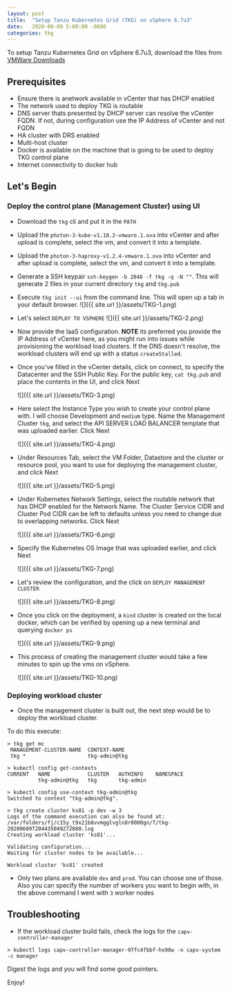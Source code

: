 ```yaml
---
layout: post
title:  "Setup Tanzu Kubernetes Grid (TKG) on vSphere 6.7u3"
date:   2020-06-09 5:00:00 -0600
categories: tkg
---
```


To setup Tanzu Kubernetes Grid on vSphere 6.7u3, download the files from [VMWare Downloads](https://tanzu.vmware.com/kubernetes-grid)

## Prerequisites
- Ensure there is anetwork available in vCenter that has DHCP enabled
- The network used to deploy TKG is routable
- DNS server thats presented by DHCP server can resolve the vCenter FQDN. If not, during configuration use the IP Address of vCenter and not FQDN
- HA cluster with DRS enabled
- Multi-host cluster
- Docker is available on the machine that is going to be used to deploy TKG control plane
- Internet connectivity to docker hub

## Let's Begin

### Deploy the control plane (Management Cluster) using UI

- Download the `tkg` cli and put it in the `PATH`

- Upload the `photon-3-kube-v1.18.2-vmware.1.ova` into vCenter and after upload is complete, select the vm, and convert it into a template.

- Upload the `photon-3-haproxy-v1.2.4-vmware.1.ova` into vCenter and after upload is complete, select the vm, and convert it into a template. 

- Generate a SSH keypair `ssh-keygen -b 2048 -f tkg -q -N ""`. This will generate 2 files in your current directory `tkg` and `tkg.pub`

- Execute `tkg init --ui` from the command line. This will open up a tab in your default browser.
    ![]({{ site.url }}/assets/TKG-1.png)

- Let's select `DEPLOY TO VSPHERE`
    ![]({{ site.url }}/assets/TKG-2.png)

- Now provide the IaaS configuration. **NOTE** its preferred you provide the IP Address of vCenter here, as you might run into issues while provisioning the workload load clusters. If the DNS doesn't resolve, the workload clusters will end up with a status `createStalled`.

- Once you've filled in the vCenter details, click on connect, to specify the Datacenter and the SSH Public Key. For the public key, `cat tkg.pub` and place the contents in the UI, and click Next

    ![]({{ site.url }}/assets/TKG-3.png)

- Here select the Instance Type you wish to create your control plane with. I will choose Development and `medium` type. Name the Management Cluster `tkg`, and select the API SERVER LOAD BALANCER template that was uploaded earlier. Click Next

    ![]({{ site.url }}/assets/TKG-4.png)

- Under Resources Tab, select the VM Folder, Datastore and the cluster or resource pool, you want to use for deploying the management cluster, and click Next

    ![]({{ site.url }}/assets/TKG-5.png)

- Under Kubernetes Network Settings, select the routable network that has DHCP enabled for the Network Name. The Cluster Service CIDR and Cluster Pod CIDR can be left to defaults unless you need to change due to overlapping networks. Click Next

    ![]({{ site.url }}/assets/TKG-6.png)

- Specify the Kubernetes OS Image that was uploaded earlier, and click Next

    ![]({{ site.url }}/assets/TKG-7.png)

- Let's review the configuration, and the click on `DEPLOY MANAGEMENT CLUSTER`

    ![]({{ site.url }}/assets/TKG-8.png)

- Once you click on the deployment, a `kind` cluster is created on the local docker, which can be verified by opening up a new terminal and querying `docker ps`

    ![]({{ site.url }}/assets/TKG-9.png)

- This process of creating the management cluster would take a few minutes to spin up the vms on vSphere.

    ![]({{ site.url }}/assets/TKG-10.png)

### Deploying workload cluster

- Once the management cluster is built out, the next step would be to deploy the workload cluster. 

To do this execute:

```
> tkg get mc
 MANAGEMENT-CLUSTER-NAME  CONTEXT-NAME
 tkg *                    tkg-admin@tkg
```

```
> kubectl config get-contexts
CURRENT   NAME            CLUSTER   AUTHINFO    NAMESPACE
          tkg-admin@tkg   tkg       tkg-admin
```

```
> kubectl config use-context tkg-admin@tkg
Switched to context "tkg-admin@tkg".
```

```
> tkg create cluster ks81 -p dev -w 3
Logs of the command execution can also be found at: /var/folders/fj/c15y_t9x21b8vvmgglvgln8r0000gn/T/tkg-20200609T204435049272880.log
Creating workload cluster 'ks81'...

Validating configuration...
Waiting for cluster nodes to be available...

Workload cluster 'ks81' created
```

- Only two plans are available `dev` and `prod`. You can choose one of those. Also you can specify the number of workers you want to begin with, in the above command I went with `3` worker nodes

## Troubleshooting

- If the workload cluster build fails, check the logs for the `capv-controller-manager`

```
> kubectl logs capv-controller-manager-97fc4fbbf-hx98w -n capv-system -c manager
```

Digest the logs and you will find some good pointers.

Enjoy!
